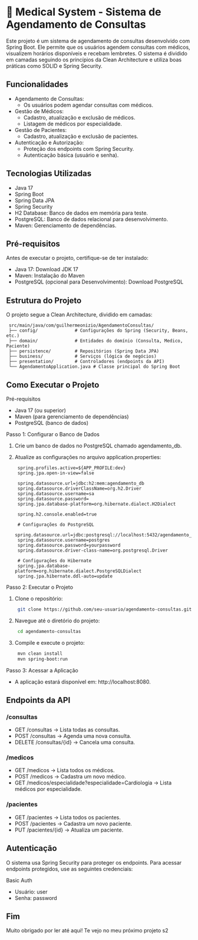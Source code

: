 # :star2: Medical System - Sistema de Agendamento de Consultas

Este projeto é um sistema de agendamento de consultas desenvolvido com Spring Boot. Ele permite que os usuários agendem consultas com médicos, visualizem horários disponíveis e recebam lembretes. O sistema é dividido em camadas seguindo os princípios da Clean Architecture e utiliza boas práticas como SOLID e Spring Security.
## Funcionalidades

- Agendamento de Consultas:
  - Os usuários podem agendar consultas com médicos.
- Gestão de Médicos:
  - Cadastro, atualização e exclusão de médicos.
  - Listagem de médicos por especialidade.
- Gestão de Pacientes:
  - Cadastro, atualização e exclusão de pacientes.
- Autenticação e Autorização:
  - Proteção dos endpoints com Spring Security.
  - Autenticação básica (usuário e senha).

## Tecnologias Utilizadas

- Java 17
- Spring Boot
- Spring Data JPA
- Spring Security
- H2 Database: Banco de dados em memória para teste.
- PostgreSQL: Banco de dados relacional para desenvolvimento.
- Maven: Gerenciamento de dependências.

## Pré-requisitos

Antes de executar o projeto, certifique-se de ter instalado:

- Java 17: Download JDK 17
- Maven: Instalação do Maven
- PostgreSQL (opcional para Desenvolvimento): Download PostgreSQL

## Estrutura do Projeto

O projeto segue a Clean Architecture, dividido em camadas:

   ```
    src/main/java/com/guilhermeonizio/AgendamentoConsultas/
    ├── config/              # Configurações do Spring (Security, Beans, etc.)
    ├── domain/              # Entidades do domínio (Consulta, Medico, Paciente)
    ├── persistence/         # Repositórios (Spring Data JPA)
    ├── business/            # Serviços (lógica de negócios)
    ├── presentation/        # Controladores (endpoints da API)
    └── AgendamentoApplication.java # Classe principal do Spring Boot
   ```

## Como Executar o Projeto

Pré-requisitos
- Java 17 (ou superior)
- Maven (para gerenciamento de dependências)
- PostgreSQL (banco de dados)

Passo 1: Configurar o Banco de Dados

1. Crie um banco de dados no PostgreSQL chamado agendamento_db.

2. Atualize as configurações no arquivo application.properties:

   ```application-properties
    spring.profiles.active=${APP_PROFILE:dev}
    spring.jpa.open-in-view=false
   ```

   ```application-test-properties
    spring.datasource.url=jdbc:h2:mem:agendamento_db
    spring.datasource.driverClassName=org.h2.Driver
    spring.datasource.username=sa
    spring.datasource.password=
    spring.jpa.database-platform=org.hibernate.dialect.H2Dialect
    
    spring.h2.console.enabled=true
   ```

   ```application-dev-properties
    # Configurações do PostgreSQL
    spring.datasource.url=jdbc:postgresql://localhost:5432/agendamento_db
    spring.datasource.username=postgres
    spring.datasource.password=yourpassword
    spring.datasource.driver-class-name=org.postgresql.Driver
    
    # Configurações do Hibernate
    spring.jpa.database-platform=org.hibernate.dialect.PostgreSQLDialect
    spring.jpa.hibernate.ddl-auto=update
   ```

Passo 2: Executar o Projeto

1. Clone o repositório:
   
   ```bash
    git clone https://github.com/seu-usuario/agendamento-consultas.git
   ```
   
2. Navegue até o diretório do projeto:

   ```bash
    cd agendamento-consultas
   ```

3. Compile e execute o projeto:

   ```bash
    mvn clean install
    mvn spring-boot:run
   ```

Passo 3: Acessar a Aplicação

- A aplicação estará disponível em: http://localhost:8080.


## Endpoints da API

### /consultas
  - GET /consultas → Lista todas as consultas.
  - POST /consultas → Agenda uma nova consulta.
  - DELETE /consultas/{id} → Cancela uma consulta.

### /medicos
  - GET /medicos → Lista todos os médicos.
  - POST /medicos → Cadastra um novo médico.
  - GET /medicos/especialidade?especialidade=Cardiologia → Lista médicos por especialidade.

### /pacientes
  - GET /pacientes → Lista todos os pacientes.
  - POST /pacientes → Cadastra um novo paciente.
  - PUT /pacientes/{id} → Atualiza um paciente.


## Autenticação

O sistema usa Spring Security para proteger os endpoints. Para acessar endpoints protegidos, use as seguintes credenciais:

Basic Auth
  - Usuário: user
  - Senha: password

## Fim

Muito obrigado por ler até aqui! Te vejo no meu próximo projeto s2
